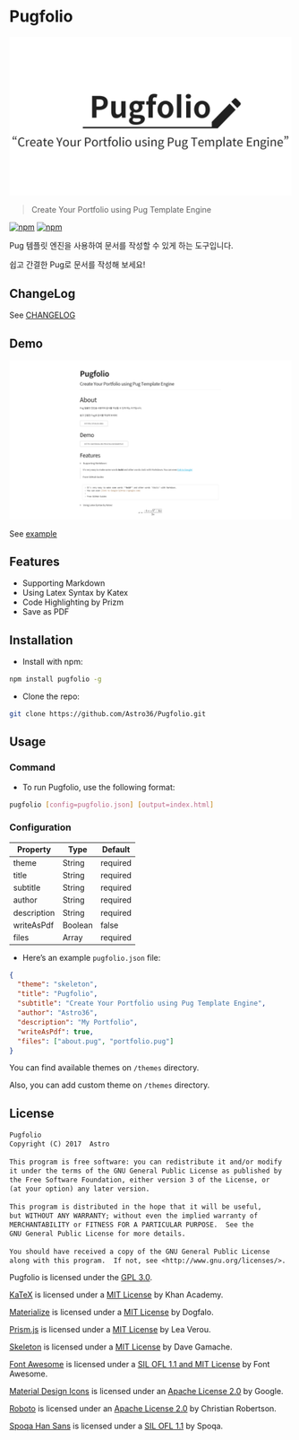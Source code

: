 # Pugfolio

![Logo](./assets/img_pugfolio.png)

> Create Your Portfolio using Pug Template Engine

[![npm](https://img.shields.io/npm/v/pugfolio.svg?style=flat-square)](https://www.npmjs.com/package/pugfolio) [![npm](https://img.shields.io/npm/dt/pugfolio.svg?style=flat-square)](https://www.npmjs.com/package/pugfolio)

Pug 템플릿 엔진을 사용하여 문서를 작성할 수 있게 하는 도구입니다.

쉽고 간결한 Pug로 문서를 작성해 보세요!

## ChangeLog

See [CHANGELOG](./CHANGELOG.md)

## Demo

![Demo](./assets/img_demo.png)

See [example](http://astro36.me/Pugfolio/example/)

## Features

- Supporting Markdown
- Using Latex Syntax by Katex
- Code Highlighting by Prizm
- Save as PDF

## Installation

- Install with npm:

```bash
npm install pugfolio -g
```

- Clone the repo:

```bash
git clone https://github.com/Astro36/Pugfolio.git
```

## Usage

### Command

- To run Pugfolio, use the following format:

``` bash
pugfolio [config=pugfolio.json] [output=index.html]
```

### Configuration

Property    | Type    | Default
----------- | ------- | --------
theme       | String  | required
title       | String  | required
subtitle    | String  | required
author      | String  | required
description | String  | required
writeAsPdf  | Boolean | false
files       | Array   | required

- Here’s an example `pugfolio.json` file:

```json
{
  "theme": "skeleton",
  "title": "Pugfolio",
  "subtitle": "Create Your Portfolio using Pug Template Engine",
  "author": "Astro36",
  "description": "My Portfolio",
  "writeAsPdf": true,
  "files": ["about.pug", "portfolio.pug"]
}
```

You can find available themes on `/themes` directory.

Also, you can add custom theme on `/themes` directory.

## License

```text
Pugfolio
Copyright (C) 2017  Astro

This program is free software: you can redistribute it and/or modify
it under the terms of the GNU General Public License as published by
the Free Software Foundation, either version 3 of the License, or
(at your option) any later version.

This program is distributed in the hope that it will be useful,
but WITHOUT ANY WARRANTY; without even the implied warranty of
MERCHANTABILITY or FITNESS FOR A PARTICULAR PURPOSE.  See the
GNU General Public License for more details.

You should have received a copy of the GNU General Public License
along with this program.  If not, see <http://www.gnu.org/licenses/>.
```

Pugfolio is licensed under the [GPL 3.0](./LICENSE).

[KaTeX](https://khan.github.io/KaTeX/) is licensed under a [MIT License](https://github.com/Khan/KaTeX/blob/master/LICENSE.txt) by Khan Academy.

[Materialize](http://materializecss.com/) is licensed under a [MIT License](https://github.com/Dogfalo/materialize/blob/master/LICENSE) by Dogfalo.

[Prism.js](http://prismjs.com) is licensed under a [MIT License](https://github.com/PrismJS/prism/blob/gh-pages/LICENSE) by Lea Verou.

[Skeleton](http://getskeleton.com) is licensed under a [MIT License](https://github.com/dhg/Skeleton/blob/master/LICENSE.md) by Dave Gamache.

[Font Awesome](http://fontawesome.io/) is licensed under a [SIL OFL 1.1 and MIT License](http://fontawesome.io/license/) by Font Awesome.

[Material Design Icons](https://material.io/icons/) is licensed under an [Apache License 2.0](https://github.com/google/material-design-icons/blob/master/LICENSE) by Google.

[Roboto](https://fonts.google.com/specimen/Roboto) is licensed under an [Apache License 2.0](http://www.apache.org/licenses/LICENSE-2.0) by Christian Robertson.

[Spoqa Han Sans](https://spoqa.github.io/spoqa-han-sans/ko-KR/) is licensed under a [SIL OFL 1.1](https://github.com/spoqa/spoqa-han-sans/blob/master/LICENSE) by Spoqa.
